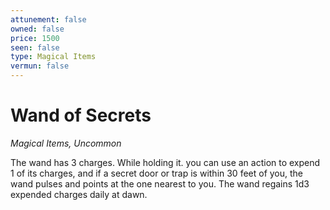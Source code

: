 ```yaml
---
attunement: false
owned: false
price: 1500
seen: false
type: Magical Items
vermun: false
---
```

# Wand of Secrets

*Magical Items, Uncommon*

The wand has 3 charges. While holding it. you can use an action to expend 1 of its charges, and if a secret door or trap is within 30 feet of you, the wand pulses and points at the one nearest to you. The wand regains 1d3 expended charges daily at dawn.